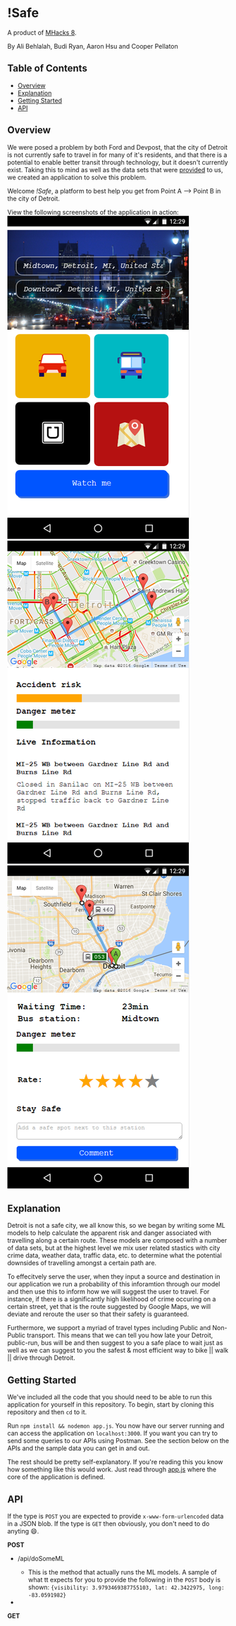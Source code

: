 # !Safe
A product of [MHacks 8](https://mhacks.org/).

By Ali Behlalah, Budi Ryan, Aaron Hsu and Cooper Pellaton

## Table of Contents
- [Overview](#overview)
- [Explanation](#explanation)
- [Getting Started](#getting-started)
- [API](#api)

## Overview
We were posed a problem by both Ford and Devpost, that the city of Detroit is not currently safe to travel in for many of it's residents, and that there is a potential to enable better transit through technology, but it doesn't currently exist. Taking this to mind as well as the data sets that were [provided](http://mhacks8.devpost.com/details/ford) to us, we created an application to solve this problem.

Welcome *!Safe*, a platform to best help you get from Point A --> Point B in the city of Detroit.

View the following screenshots of the application in action:
![](assets/index.png)
![](assets/schedule.png)
![](assets/bus.png)

## Explanation
Detroit is not a safe city, we all know this, so we began by writing some ML models to help calculate the apparent risk and danger associated with travelling along a certain route. These models are composed with a number of data sets, but at the highest level we mix user related stastics with city crime data, weather data, traffic data, etc. to determine what the potential downsides of travelling amongst a certain path are.

To effecitvely serve the user, when they input a source and destination in our application we run a probability of this inforamtion through our model and then use this to inform how we will suggest the user to travel. For instance, if there is a significantly high likelihood of crime occuring on a certain street, yet that is the route suggested by Google Maps, we will deviate and reroute the user so that their safety is guaranteed.

Furthermore, we support a myriad of travel types including Public and Non-Public transport. This means that we can tell you how late your Detroit, public-run, bus will be and then suggest to you a safe place to wait just as well as we can suggest to you the safest & most efficient way to bike || walk || drive through Detroit.

## Getting Started
We've included all the code that you should need to be able to run this application for yourself in this repository. To begin, start by cloning this repository and then `cd` to it.

Run `npm install && nodemon app.js`. You now have our server running and can access the application on `localhost:3000`. If you want you can try to send some queries to our APIs using Postman. See the section below on the APIs and the sample data you can get in and out.

The rest should be pretty self-explanatory. If you're reading this you know how something like this would work. Just read through [app.js](app.js) where the core of the application is defined.

## API
If the type is `POST` you are expected to provide `x-www-form-urlencoded` data in a JSON blob. If the type is `GET` then obviously, you don't need to do anyting :smile:.

**POST**

- /api/doSomeML
	- This is the method that actually runs the ML models. A sample of what tt expects for you to provide the following in the `POST` body is shown:
	`{visibility: 3.9793469387755103, lat: 42.3422975, long: -83.0591982}`
	
- 

**GET**

